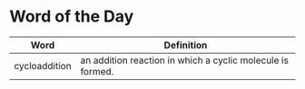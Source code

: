 # Word of the Day

|Word|Definition|
|---|---|
|cycloaddition|an addition reaction in which a cyclic molecule is formed.|